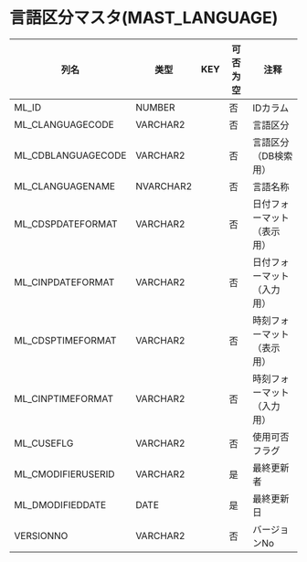 # 言語区分マスタ(MAST_LANGUAGE)
| 列名   | 类型   | KEY  | 可否为空 | 注释   |
| ---- | ---- | ---- | ---- | ---- |
|ML_ID|NUMBER||否|IDカラム|
|ML_CLANGUAGECODE|VARCHAR2||否|言語区分|
|ML_CDBLANGUAGECODE|VARCHAR2||否|言語区分（DB検索用）|
|ML_CLANGUAGENAME|NVARCHAR2||否|言語名称|
|ML_CDSPDATEFORMAT|VARCHAR2||否|日付フォーマット（表示用）|
|ML_CINPDATEFORMAT|VARCHAR2||否|日付フォーマット（入力用）|
|ML_CDSPTIMEFORMAT|VARCHAR2||否|時刻フォーマット（表示用）|
|ML_CINPTIMEFORMAT|VARCHAR2||否|時刻フォーマット（入力用）|
|ML_CUSEFLG|VARCHAR2||否|使用可否フラグ|
|ML_CMODIFIERUSERID|VARCHAR2||是|最終更新者|
|ML_DMODIFIEDDATE|DATE||是|最終更新日|
|VERSIONNO|VARCHAR2||否|バージョンNo|
